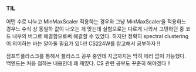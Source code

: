 ### TIL
어떤 수로 나누고 MinMaxScaler 적용하는 경우와 그냥 MinMaxScaler을 적용하느 경우느 수식 상 동일하 값이 나오는 게 맞는데
실험으로는 다르게 나와서 고민하던 중 코드 내부의 버그르 해결함으로써 해결할 수 있었다. 하지만 정확히 spectral clustering이 의미하는 바는 알아둘 필요가 있다!!
CS224W를 참고해서 공부하자 !!

점프투플라스크를 통해서 플라스크 공부 중인데 지금까지는 딱히 에러 없이 가능했다. 백엔드는 처음 접하는 내용인데 꽤 재밌다.
CS 관련 공부도 꾸준히 해야겠다 !!

